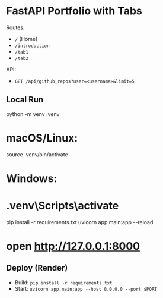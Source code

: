 # FastAPI Portfolio with Tabs

Routes:
- `/` (Home)
- `/introduction`
- `/tab1`
- `/tab2`

API:
- `GET /api/github_repos?user=<username>&limit=5`

## Local Run
python -m venv .venv
# macOS/Linux:
source .venv/bin/activate
# Windows:
# .venv\Scripts\activate
pip install -r requirements.txt
uvicorn app.main:app --reload
# open http://127.0.0.1:8000

## Deploy (Render)
- Build: `pip install -r requirements.txt`
- Start: `uvicorn app.main:app --host 0.0.0.0 --port $PORT`
